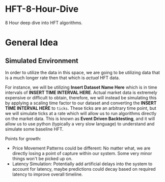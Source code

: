 # HFT-8-Hour-Dive
8 Hour deep dive into HFT algorithms.

# General Idea

## Simulated Environment
In order to utilize the data in this space, we are going to be utilizing data that is a much longer rate then that which is _actual_ HFT data.

For instance, we will be utilizing **Insert Dataset Name Here** which is in time intervals of **INSERT TIME INTERVAL HERE**.  Actual market data is extremely expensive or difficult to obtain, therefore, we will instead be simulating this by applying a scaling time factor to our dataset and converting the **INSERT TIME INTERVAL HERE** to `ticks`.  These ticks are an arbitrary time point, but we will simulate ticks at a rate which will allow us to run algorithms directly on the market data.  This is known as **Event Driven Backtesting**, and it will allow us to use python (typically a very slow language) to understand and simulate some baseline HFT.  

Points for growth: 
- Price Movement Patterns could be different: No matter what, we are directly losing a point of capture within our system.  Some very minor things won't be picked up on.  
- Latency Simulation: Potentially add artificial delays into the system to account for latency, maybe predictions could decay based on required latency to improve overall timeline.

